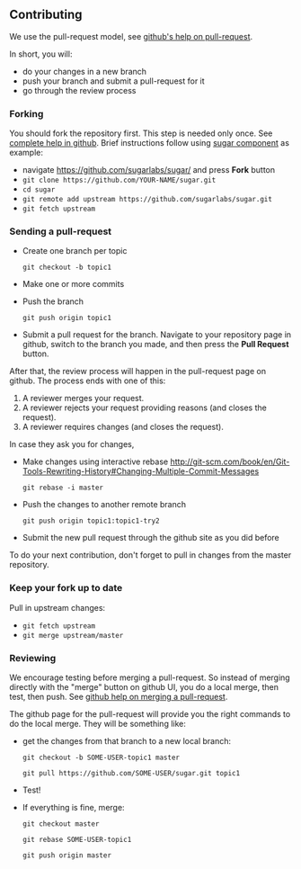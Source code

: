 Contributing
------------

We use the pull-request model, see [github's help on
pull-request](https://help.github.com/articles/using-pull-requests).

In short, you will:

* do your changes in a new branch
* push your branch and submit a pull-request for it
* go through the review process

### Forking

You should fork the repository first.  This step is needed only once.
See [complete help in
github](https://help.github.com/articles/fork-a-repo).  Brief
instructions follow using [sugar
component](https://github.com/sugarlabs/sugar) as example:

* navigate <https://github.com/sugarlabs/sugar/> and press **Fork** button
* `git clone https://github.com/YOUR-NAME/sugar.git`
* `cd sugar`
* `git remote add upstream https://github.com/sugarlabs/sugar.git`
* `git fetch upstream`

### Sending a pull-request

* Create one branch per topic

    `git checkout -b topic1`

* Make one or more commits
* Push the branch

    `git push origin topic1`

* Submit a pull request for the branch.  Navigate to your repository
  page in github, switch to the branch you made, and then press the
  **Pull Request** button.

After that, the review process will happen in the pull-request page on
github.  The process ends with one of this:

1. A reviewer merges your request.
2. A reviewer rejects your request providing reasons  (and closes the request).
3. A reviewer requires changes (and closes the request).

In case they ask you for changes,

* Make changes using interactive rebase
<http://git-scm.com/book/en/Git-Tools-Rewriting-History#Changing-Multiple-Commit-Messages>

    `git rebase -i master`

* Push the changes to another remote branch

    `git push origin topic1:topic1-try2`

* Submit the new pull request through the github site as you did before

To do your next contribution, don't forget to pull in changes
from the master repository.

### Keep your fork up to date

Pull in upstream changes:

* `git fetch upstream`
* `git merge upstream/master`

### Reviewing

We encourage testing before merging a pull-request.  So instead of
merging directly with the "merge" button on github UI, you do a local
merge, then test, then push.  See [github help on merging a
pull-request](https://help.github.com/articles/merging-a-pull-request).

The github page for the pull-request will provide you the right
commands to do the local merge.  They will be something like:

* get the changes from that branch to a new local branch:

    `git checkout -b SOME-USER-topic1 master`

    `git pull https://github.com/SOME-USER/sugar.git topic1`

* Test!

* If everything is fine, merge:

    `git checkout master`

    `git rebase SOME-USER-topic1`

    `git push origin master`
